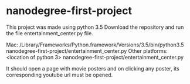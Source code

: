 # nanodegree-first-project
This project was made using python 3.5
Download the repository and run the file entertainment_center.py file.

Mac: /Library/Frameworks/Python.framework/Versions/3.5/bin/python3.5 nanodegree-first-project/entertainment_center.py
Other platforms: <location of python 3> nanodegree-first-project/entertainment_center.py

It should open a page with movie posters and on clicking any poster, its corresponding youtube url must be opened.

